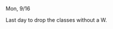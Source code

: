 
<div class="change">
<div class="column_date">
<p markdown="block">

Mon, 9/16
</p>
</div>

<div class="column_recitation">
<p markdown="block">

Last day to drop the classes without a W.

</p>
</div>

</div>
